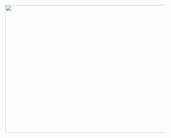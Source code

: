 <div align="center">
	<br>
	<a href="https://raw.githubusercontent.com/mariusbreivik/mariusbreivik/main/README.md">
		<img src="header.svg" width="800" height="400">
	</a>
	<br>
</div>